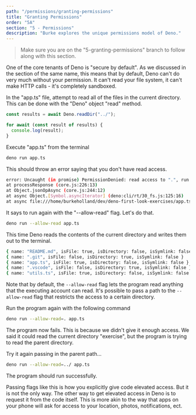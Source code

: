 ```yaml
---
path: "/permissions/granting-permissions"
title: "Granting Permissions"
order: "5A"
section: "5 - Permissions"
description: "Burke explores the unique permissions model of Deno."
---
```


> Make sure you are on the "5-granting-permissions" branch to follow along with this section.

One of the core tenants of Deno is "secure by default". As we discussed in the section of the same name, this means that by default, Deno can't do very much without your permission. It can't read your file system, it can't make HTTP calls - it's completely sandboxed. 

In the "app.ts" file, attempt to read all of the files in the current directory. This can be done with the "Deno" object "read" method.

```typescript
const results = await Deno.readDir("../");

for await (const result of results) {
  console.log(result);
}
```

Execute "app.ts" from the terminal

```bash
deno run app.ts
```

This should throw an error saying that you don't have read access.

```bash
error: Uncaught (in promise) PermissionDenied: read access to ".", run again with the --allow-read flag
at processResponse (core.js:226:13)
at Object.jsonOpAsync (core.js:244:12)
at async Object.[Symbol.asyncIterator] (deno:cli/rt/30_fs.js:125:16)
at async file:///home/burkeholland/dev/deno-first-look-exercises/app.ts:3:18
```

It says to run again with the "--allow-read" flag. Let's do that.

```bash
deno run --allow-read app.ts
```

This time Deno reads the contents of the current directory and writes them out to the terminal.

```bash
{ name: "README.md", isFile: true, isDirectory: false, isSymlink: false }
{ name: ".git", isFile: false, isDirectory: true, isSymlink: false }
{ name: "app.ts", isFile: true, isDirectory: false, isSymlink: false }
{ name: ".vscode", isFile: false, isDirectory: true, isSymlink: false }
{ name: "utils.ts", isFile: true, isDirectory: false, isSymlink: false }
```

Note that by default, the `--allow-read` flag lets the program read anything that the executing account can read. It's possible to pass a path to the `--allow-read` flag that restricts the access to a certain directory.

Run the program again with the following command

```bash
deno run --allow-read=. app.ts
```

The program now fails. This is because we didn't give it enough access. We said it could read the current directory "exercise", but the program is trying to read the parent directory.

Try it again passing in the parent path...


```bash
deno run --allow-read=../ app.ts
```

The program should run successfully.

Passing flags like this is how you explicitly give code elevated access. But it is not the only way. The other way to get elevated access in Deno is to request it from the code itself. This is more akin to the way that apps on your phone will ask for access to your location, photos, notifications, ect.
